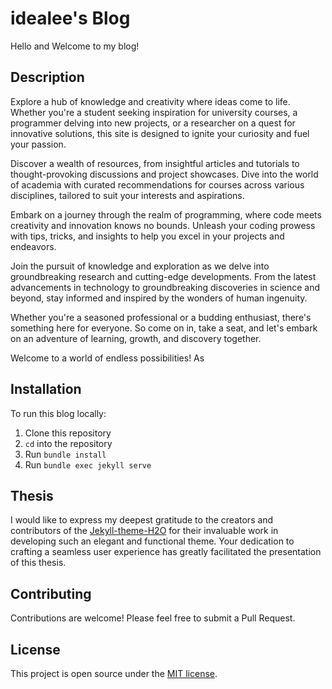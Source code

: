 # idealee's Blog

Hello and Welcome to my blog!

## Description

Explore a hub of knowledge and creativity where ideas come to life. Whether you're a student seeking inspiration for university courses, a programmer delving into new projects, or a researcher on a quest for innovative solutions, this site is designed to ignite your curiosity and fuel your passion.

Discover a wealth of resources, from insightful articles and tutorials to thought-provoking discussions and project showcases. Dive into the world of academia with curated recommendations for courses across various disciplines, tailored to suit your interests and aspirations.

Embark on a journey through the realm of programming, where code meets creativity and innovation knows no bounds. Unleash your coding prowess with tips, tricks, and insights to help you excel in your projects and endeavors.

Join the pursuit of knowledge and exploration as we delve into groundbreaking research and cutting-edge developments. From the latest advancements in technology to groundbreaking discoveries in science and beyond, stay informed and inspired by the wonders of human ingenuity.

Whether you're a seasoned professional or a budding enthusiast, there's something here for everyone. So come on in, take a seat, and let's embark on an adventure of learning, growth, and discovery together.

Welcome to a world of endless possibilities! As 

## Installation

To run this blog locally:

1. Clone this repository
2. `cd` into the repository
3. Run `bundle install`
4. Run `bundle exec jekyll serve`

## Thesis
I would like to express my deepest gratitude to the creators and contributors of the [Jekyll-theme-H2O](https://github.com/kaeyleo/jekyll-theme-H2O) for their invaluable work in developing such an elegant and functional theme. Your dedication to crafting a seamless user experience has greatly facilitated the presentation of this thesis. 

## Contributing

Contributions are welcome! Please feel free to submit a Pull Request.

## License

This project is open source under the [MIT license](LICENCE).